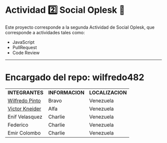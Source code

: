 # Actividad 2️⃣ Social Oplesk :volcano:
Este proyecto corresponde a la segunda Actividad de Social Oplesk, que corresponde a actividades tales como: 
* JavaScript
* PullRequest
* Code Review
***

# Encargado del repo: wilfredo482

<table>
    <tr>
        <td><b>INTEGRANTES</b></td>
        <td><b>INFORMACION</b></td>
        <td><b>LOCALIZACION</b></td>
    </tr>
    <tr>
      <td><a href="https://github.com/wilfredo482" target="blank">Wilfredo Pinto</a></td>
        <td>Bravo</td>
        <td>Venezuela</td>
    </tr>
    <tr>
      <td><a href="https://github.com/VKneider">Victor Kneider</a></td>
        <td>Alfa</td>
        <td>Venezuela</td>
    </tr>
    <tr>
        <td>Enif Velasquez</td>
        <td>Charlie</td>
        <td>Venezuela</td>
    </tr>   
    <tr>
        <td>Federico</td>
        <td>Charlie</td>
        <td>Venezuela</td>
    </tr>
    <tr>
        <td>Emir Colombo</td>
        <td>Charlie</td>
        <td>Venezuela</td>
    </tr>
</table>

